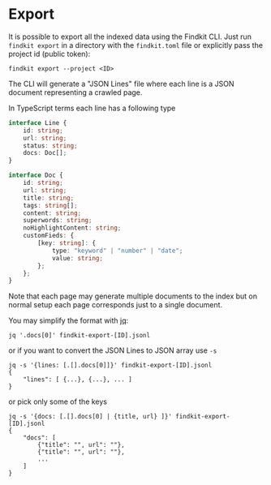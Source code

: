 # Export

It is possible to export all the indexed data using the Findkit CLI. Just run
`findkit export` in a directory with the `findkit.toml` file or explicitly pass
the project id (public token):

```
findkit export --project <ID>
```

The CLI will generate a "JSON Lines" file where each line is a JSON document
representing a crawled page.

In TypeScript terms each line has a following type

```ts
interface Line {
	id: string;
	url: string;
	status: string;
	docs: Doc[];
}

interface Doc {
	id: string;
	url: string;
	title: string;
	tags: string[];
	content: string;
	superwords: string;
	noHighlightContent: string;
	customFieds: {
		[key: string]: {
			type: "keyword" | "number" | "date";
			value: string;
		};
	};
}
```

Note that each page may generate multiple documents to the index but on normal
setup each page corresponds just to a single document.

You may simplify the format with [jq](https://jqlang.github.io/jq/):

```
jq '.docs[0]' findkit-export-[ID].jsonl
```

or if you want to convert the JSON Lines to JSON array use `-s`

```
jq -s '{lines: [.[].docs[0]]}' findkit-export-[ID].jsonl
{
    "lines": [ {...}, {...}, ... ]
}
```

or pick only some of the keys

```
jq -s '{docs: [.[].docs[0] | {title, url} ]}' findkit-export-[ID].jsonl
{
    "docs": [
        {"title": "", url": ""},
        {"title": "", url": ""},
        ...
    ]
}
```
